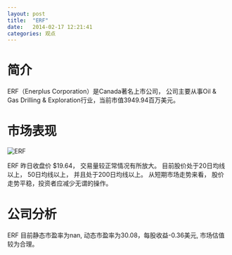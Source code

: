 ```yaml
---
layout: post
title:  "ERF"
date:   2014-02-17 12:21:41
categories: 观点
---
```


# 简介
ERF（Enerplus Corporation）是Canada著名上市公司，
公司主要从事Oil & Gas Drilling & Exploration行业，当前市值3949.94百万美元。

# 市场表现

![ERF](http://finviz.com/chart.ashx?t=ERF&ty=c&ta=1&p=d&s=l)

ERF 昨日收盘价 $19.64，
交易量较正常情况有所放大。
目前股价处于20日均线以上，
50日均线以上，
并且处于200日均线以上。
从短期市场走势来看，
股价走势平稳，投资者应减少无谓的操作。

# 公司分析
ERF 目前静态市盈率为nan, 动态市盈率为30.08，每股收益-0.36美元,
市场估值较为合理。
